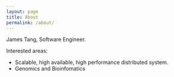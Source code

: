 ```yaml
---
layout: page
title: About
permalink: /about/
---
```


James Tang, Software Engineer.

Interested areas:

- Scalable, high available, high performance distributed system.
- Genomics and Bioinfomatics

